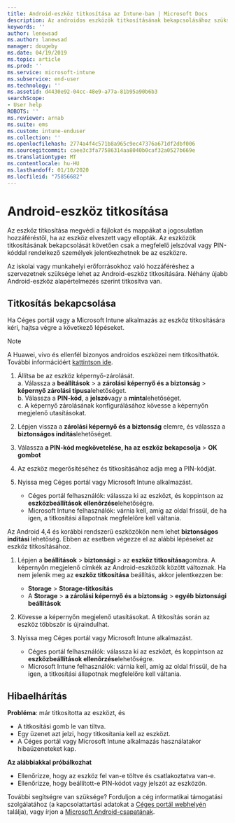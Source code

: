 ```yaml
---
title: Android-eszköz titkosítása az Intune-ban | Microsoft Docs
description: Az androidos eszközök titkosításának bekapcsolásához szükséges lépések az Intune-ban
keywords: ''
author: lenewsad
ms.author: lanewsad
manager: dougeby
ms.date: 04/19/2019
ms.topic: article
ms.prod: ''
ms.service: microsoft-intune
ms.subservice: end-user
ms.technology: ''
ms.assetid: d4430e92-04cc-48e9-a77a-81b95a90b6b3
searchScope:
- User help
ROBOTS: ''
ms.reviewer: arnab
ms.suite: ems
ms.custom: intune-enduser
ms.collection: ''
ms.openlocfilehash: 2774a4f4c571b8a965c9ec47376a671df2dbf006
ms.sourcegitcommit: caee3c3fa77586314aa8040b0caf32a0527b669e
ms.translationtype: MT
ms.contentlocale: hu-HU
ms.lasthandoff: 01/10/2020
ms.locfileid: "75856682"
---
```

# <a name="encrypting-your-android-device"></a>Android-eszköz titkosítása

Az eszköz titkosítása megvédi a fájlokat és mappákat a jogosulatlan hozzáféréstől, ha az eszköz elveszett vagy ellopták. Az eszközök titkosításának bekapcsolását követően csak a megfelelő jelszóval vagy PIN-kóddal rendelkező személyek jelentkezhetnek be az eszközre. 

Az iskolai vagy munkahelyi erőforrásokhoz való hozzáféréshez a szervezetnek szüksége lehet az Android-eszköz titkosítására. Néhány újabb Android-eszköz alapértelmezés szerint titkosítva van.  

## <a name="turn-on-encryption"></a>Titkosítás bekapcsolása

Ha Céges portál vagy a Microsoft Intune alkalmazás az eszköz titkosítására kéri, hajtsa végre a következő lépéseket. 

> [!Note]
> A Huawei, vivo és ellenfél bizonyos androidos eszközei nem titkosíthatók. További információért [kattintson ide](your-device-appears-encrypted-but-cp-says-otherwise-android.md).  

1. Állítsa be az eszköz képernyő-zárolását.  
    a. Válassza a **beállítások** > a **zárolási képernyő és a biztonság** > **képernyő zárolási típusa**lehetőséget.  
    b. Válassza a **PIN-kód**, a **jelszó**vagy a **minta**lehetőséget.  
    c. A képernyő zárolásának konfigurálásához kövesse a képernyőn megjelenő utasításokat.  

2. Lépjen vissza a **zárolási képernyő és a biztonság** elemre, és válassza a **biztonságos indítás**lehetőséget.
3. Válassza **a PIN-kód megkövetelése, ha az eszköz bekapcsolja** > **OK gombot**
4. Az eszköz megerősítéséhez és titkosításához adja meg a PIN-kódját.
5. Nyissa meg Céges portál vagy Microsoft Intune alkalmazást.
    * Céges portál felhasználók: válassza ki az eszközt, és koppintson az **eszközbeállítások ellenõrzése**lehetőségre. 
    * Microsoft Intune felhasználók: várnia kell, amíg az oldal frissül, de ha igen, a titkosítási állapotnak megfelelőre kell váltania.  

Az Android 4,4 és korábbi rendszerű eszközökön nem lehet **biztonságos indítási** lehetőség. Ebben az esetben végezze el az alábbi lépéseket az eszköz titkosításához.

1. Lépjen a **beállítások** > **biztonsági** > az **eszköz titkosítása**gombra. A képernyőn megjelenő címkék az Android-eszközök között változnak. Ha nem jelenik meg az **eszköz titkosítása** beállítás, akkor jelentkezzen be:
    * **Storage** > **Storage-titkosítás**
    * A **Storage** > **a zárolási képernyő és a biztonság** > **egyéb biztonsági beállítások** 

2. Kövesse a képernyőn megjelenő utasításokat. A titkosítás során az eszköz többször is újraindulhat.
3. Nyissa meg Céges portál vagy Microsoft Intune alkalmazást.
    * Céges portál felhasználók: válassza ki az eszközt, és koppintson az **eszközbeállítások ellenõrzése**lehetőségre.  
    * Microsoft Intune felhasználók: várnia kell, amíg az oldal frissül, de ha igen, a titkosítási állapotnak megfelelőre kell váltania.

## <a name="troubleshoot"></a>Hibaelhárítás  
**Probléma**: már titkosította az eszközt, és

- A titkosítási gomb le van tiltva.
- Egy üzenet azt jelzi, hogy titkosítania kell az eszközt.
- A Céges portál vagy Microsoft Intune alkalmazás használatakor hibaüzeneteket kap.

**Az alábbiakkal próbálkozhat**

- Ellenőrizze, hogy az eszköz fel van-e töltve és csatlakoztatva van-e.  
- Ellenőrizze, hogy beállított-e PIN-kódot vagy jelszót az eszközön.  

További segítségre van szüksége? Forduljon a cég informatikai támogatási szolgálatához (a kapcsolattartási adatokat a [Céges portál webhelyén](https://go.microsoft.com/fwlink/?linkid=2010980) találja), vagy írjon a <a href="mailto:wintunedroidfbk@microsoft.com?subject=I'm having trouble with encryption on my Android device&body=Describe the issue you're experiencing here.">Microsoft Android-csapatának</a>.  
